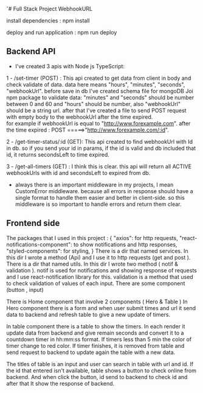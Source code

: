 ˘# Full Stack Project WebhookURL

install dependencies : npm install

deploy and run application : npm run deploy

## Backend API

- I've created 3 apis with Node js TypeScript:

1 - /set-timer (POST) : This api created to get data from client in body and check validate of data. data here means "hours", "minutes", "seconds", "webhookUrl". before save in db I've created schema file for mongoDB Joi npm package to validate data: "minutes" and "seconds" should be number between 0 and 60 and "hours" should be number, also "webhookUrl" should be a string url.
after that I've created a file to send POST request with empty body to the webhookUrl after the time expired.  
for example if webhookUrl is equal to "http://www.forexample.com". after the time expired : POST =====>"http://www.forexample.com/:id".

2 - /get-timer-status/:id (GET): This api created to find webhookUrl with Id in db. so if you send your id in params, if the id is valid and db included that id, it returns secondsLeft to time expired.

3 - /get-all-timers (GET) : I think this is clear. this api will return all ACTIVE webhookUrls with id and secondsLeft to expired from db.

- always there is an important middleware in my projects, I mean CustomError middleware. because all errors in response should have a single format to handle them easier and better in client-side. so this middleware is so important to handle errors and return them clear.

## Frontend side

The packages that I used in this project : 
{
 "axios": for http requests,
 "react-notifications-component": to show notifications and http responses,
 "styled-components": for styling,
}
There is a dir that named services. In this dir I wrote a method (Api) and I use it to http requests (get and post ).
There is a dir that named utils. In this dir I wrote two method ( notif & validation ).
notif is used for notifications and showing response of requests and I use react-notification library for this.
validation is a method that used to check validation of values of each input.
There are some component (button , input)

There is Home component that involve 2 components ( Hero & Table )
In Hero component there is a form and when user submit times and url it send data to backend and refresh table to give a new update of timers.

In table component there is a table to show the timers.
In each render it update data from backend and give remain seconds and convert it to a countdown timer in hh:mm:ss format.
If timers less than 5 min the color of timer change to red color.
If timer finishes, it is removed from table and send request to backend to update again the table with a new data.

The titles of table is an input and user can search in table with url and id.
If the id that entered isn't available, table shows a button to check online from backend.
And when click the button, id send to backend to check id and after that It show the response of backend.

